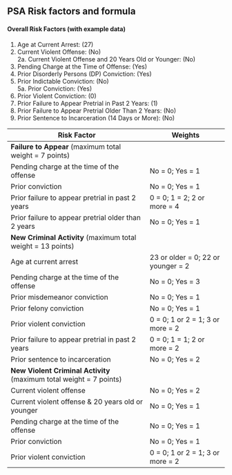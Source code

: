 ## PSA Risk factors and formula

#### Overall Risk Factors (with example data)
1. Age at Current Arrest: (27)  
2. Current Violent Offense: (No)  
2a. Current Violent Offense and 20 Years Old or Younger: (No)
3. Pending Charge at the Time of Offense: (Yes)
4. Prior Disorderly Persons (DP) Conviction: (Yes)
5. Prior Indictable Conviction: (No)  
5a. Prior Conviction: (Yes)
6. Prior Violent Conviction: (0)
7. Prior Failure to Appear Pretrial in Past 2 Years: (1)
8. Prior Failure to Appear Pretrial Older Than 2 Years: (No)
9. Prior Sentence to Incarceration (14 Days or More): (No)


| Risk Factor | Weights 
|-------------|---------
| __Failure to Appear__ (maximum total weight = 7 points)
|Pending charge at the time of the offense | No = 0; Yes = 1
|Prior conviction | No = 0; Yes = 1
|Prior failure to appear pretrial in past 2 years | 0 = 0; 1 = 2; 2 or more = 4
|Prior failure to appear pretrial older than 2 years| No = 0; Yes = 1
|__New Criminal Activity__ (maximum total weight = 13 points)
|Age at current arrest | 23 or older = 0; 22 or younger = 2
|Pending charge at the time of the offense | No = 0; Yes = 3
|Prior misdemeanor conviction | No = 0; Yes = 1
|Prior felony conviction | No = 0; Yes = 1
|Prior violent conviction | 0 = 0; 1 or 2 = 1; 3 or more = 2
|Prior failure to appear pretrial in past 2 years | 0 = 0; 1 = 1; 2 or more = 2
|Prior sentence to incarceration | No = 0; Yes = 2
|__New Violent Criminal Activity__ (maximum total weight = 7 points)
|Current violent offense | No = 0; Yes = 2
|Current violent offense & 20 years old or younger | No = 0; Yes = 1
|Pending charge at the time of the offense | No = 0; Yes = 1
|Prior conviction | No = 0; Yes = 1
|Prior violent conviction | 0 = 0; 1 or 2 = 1; 3 or more = 2
